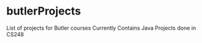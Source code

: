 # butlerProjects
List of projects for Butler courses
Currently Contains Java Projects done in CS248
